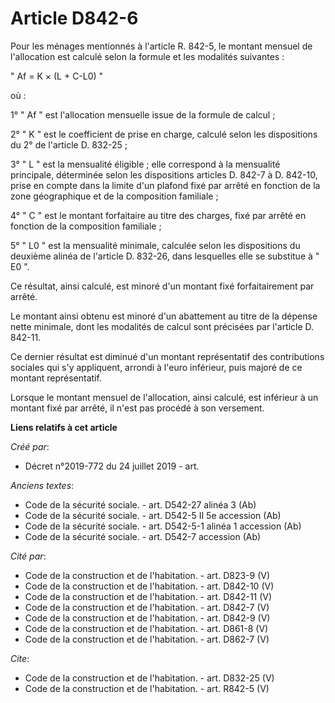 # Article D842-6

Pour les ménages mentionnés à l'article R. 842-5, le montant mensuel de l'allocation est calculé selon la formule et les
modalités suivantes : 

" Af = K × (L + C-L0) " 

où : 

1° " Af " est l'allocation mensuelle issue de la formule de calcul ; 

2° " K " est le coefficient de prise en charge, calculé selon les dispositions du 2° de l'article D. 832-25 ; 

3° " L " est la mensualité éligible ; elle correspond à la mensualité principale, déterminée selon les dispositions articles
D. 842-7 à D. 842-10, prise en compte dans la limite d'un plafond fixé par arrêté en fonction de la zone géographique et de
la composition familiale ; 

4° " C " est le montant forfaitaire au titre des charges, fixé par arrêté en fonction de la composition familiale ; 

5° " L0 " est la mensualité minimale, calculée selon les dispositions du deuxième alinéa de l'article D. 832-26, dans
lesquelles elle se substitue à " E0 ". 

Ce résultat, ainsi calculé, est minoré d'un montant fixé forfaitairement par arrêté. 

Le montant ainsi obtenu est minoré d'un abattement au titre de la dépense nette minimale, dont les modalités de calcul sont
précisées par l'article D. 842-11. 

Ce dernier résultat est diminué d'un montant représentatif des contributions sociales qui s'y appliquent, arrondi à l'euro
inférieur, puis majoré de ce montant représentatif. 

Lorsque le montant mensuel de l'allocation, ainsi calculé, est inférieur à un montant fixé par arrêté, il n'est pas procédé à
son versement.

**Liens relatifs à cet article**

_Créé par_:

  - Décret n°2019-772 du 24 juillet 2019 - art.

_Anciens textes_:

  - Code de la sécurité sociale. - art. D542-27 alinéa 3 (Ab)
  - Code de la sécurité sociale. - art. D542-5 II 5e accession (Ab)
  - Code de la sécurité sociale. - art. D542-5-1 alinéa 1 accession (Ab)
  - Code de la sécurité sociale. - art. D542-7 accession (Ab)

_Cité par_:

  - Code de la construction et de l'habitation. - art. D823-9 (V)
  - Code de la construction et de l'habitation. - art. D842-10 (V)
  - Code de la construction et de l'habitation. - art. D842-11 (V)
  - Code de la construction et de l'habitation. - art. D842-7 (V)
  - Code de la construction et de l'habitation. - art. D842-9 (V)
  - Code de la construction et de l'habitation. - art. D861-8 (V)
  - Code de la construction et de l'habitation. - art. D862-7 (V)

_Cite_:

  - Code de la construction et de l'habitation. - art. D832-25 (V)
  - Code de la construction et de l'habitation. - art. R842-5 (V)

